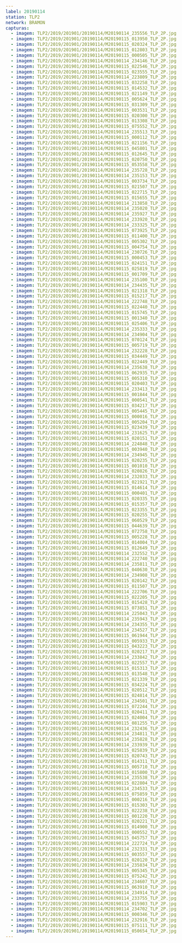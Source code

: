 ```yaml
---
label: 20190114
station: TLP2
network: BRAMON
capturas:
  - imagem: TLP2/2019/201901/20190114/M20190114_235556_TLP_2P.jpg
  - imagem: TLP2/2019/201901/20190114/M20190115_013950_TLP_2P.jpg
  - imagem: TLP2/2019/201901/20190114/M20190115_020324_TLP_2P.jpg
  - imagem: TLP2/2019/201901/20190114/M20190115_012803_TLP_2P.jpg
  - imagem: TLP2/2019/201901/20190114/M20190115_000505_TLP_2P.jpg
  - imagem: TLP2/2019/201901/20190114/M20190114_234146_TLP_2P.jpg
  - imagem: TLP2/2019/201901/20190114/M20190115_022546_TLP_2P.jpg
  - imagem: TLP2/2019/201901/20190114/M20190115_023555_TLP_2P.jpg
  - imagem: TLP2/2019/201901/20190114/M20190114_223809_TLP_2P.jpg
  - imagem: TLP2/2019/201901/20190114/M20190115_032258_TLP_2P.jpg
  - imagem: TLP2/2019/201901/20190114/M20190115_014532_TLP_2P.jpg
  - imagem: TLP2/2019/201901/20190114/M20190115_021149_TLP_2P.jpg
  - imagem: TLP2/2019/201901/20190114/M20190115_005624_TLP_2P.jpg
  - imagem: TLP2/2019/201901/20190114/M20190115_031309_TLP_2P.jpg
  - imagem: TLP2/2019/201901/20190114/M20190115_003531_TLP_2P.jpg
  - imagem: TLP2/2019/201901/20190114/M20190115_020300_TLP_2P.jpg
  - imagem: TLP2/2019/201901/20190114/M20190115_013308_TLP_2P.jpg
  - imagem: TLP2/2019/201901/20190114/M20190115_075552_TLP_2P.jpg
  - imagem: TLP2/2019/201901/20190114/M20190114_235513_TLP_2P.jpg
  - imagem: TLP2/2019/201901/20190114/M20190115_000112_TLP_2P.jpg
  - imagem: TLP2/2019/201901/20190114/M20190115_021156_TLP_2P.jpg
  - imagem: TLP2/2019/201901/20190114/M20190115_045801_TLP_2P.jpg
  - imagem: TLP2/2019/201901/20190114/M20190115_012645_TLP_2P.jpg
  - imagem: TLP2/2019/201901/20190114/M20190115_020750_TLP_2P.jpg
  - imagem: TLP2/2019/201901/20190114/M20190115_053558_TLP_2P.jpg
  - imagem: TLP2/2019/201901/20190114/M20190114_235728_TLP_2P.jpg
  - imagem: TLP2/2019/201901/20190114/M20190114_235153_TLP_2P.jpg
  - imagem: TLP2/2019/201901/20190114/M20190115_003734_TLP_2P.jpg
  - imagem: TLP2/2019/201901/20190114/M20190115_021507_TLP_2P.jpg
  - imagem: TLP2/2019/201901/20190114/M20190115_022715_TLP_2P.jpg
  - imagem: TLP2/2019/201901/20190114/M20190115_015655_TLP_2P.jpg
  - imagem: TLP2/2019/201901/20190114/M20190114_213858_TLP_2P.jpg
  - imagem: TLP2/2019/201901/20190114/M20190114_235020_TLP_2P.jpg
  - imagem: TLP2/2019/201901/20190114/M20190114_235927_TLP_2P.jpg
  - imagem: TLP2/2019/201901/20190114/M20190114_233920_TLP_2P.jpg
  - imagem: TLP2/2019/201901/20190114/M20190114_233325_TLP_2P.jpg
  - imagem: TLP2/2019/201901/20190114/M20190115_073925_TLP_2P.jpg
  - imagem: TLP2/2019/201901/20190114/M20190115_011400_TLP_2P.jpg
  - imagem: TLP2/2019/201901/20190114/M20190115_005302_TLP_2P.jpg
  - imagem: TLP2/2019/201901/20190114/M20190115_004754_TLP_2P.jpg
  - imagem: TLP2/2019/201901/20190114/M20190114_230726_TLP_2P.jpg
  - imagem: TLP2/2019/201901/20190114/M20190115_000453_TLP_2P.jpg
  - imagem: TLP2/2019/201901/20190114/M20190115_024151_TLP_2P.jpg
  - imagem: TLP2/2019/201901/20190114/M20190115_025819_TLP_2P.jpg
  - imagem: TLP2/2019/201901/20190114/M20190115_001709_TLP_2P.jpg
  - imagem: TLP2/2019/201901/20190114/M20190114_235100_TLP_2P.jpg
  - imagem: TLP2/2019/201901/20190114/M20190114_234435_TLP_2P.jpg
  - imagem: TLP2/2019/201901/20190114/M20190115_021318_TLP_2P.jpg
  - imagem: TLP2/2019/201901/20190114/M20190115_015217_TLP_2P.jpg
  - imagem: TLP2/2019/201901/20190114/M20190114_222748_TLP_2P.jpg
  - imagem: TLP2/2019/201901/20190114/M20190115_022440_TLP_2P.jpg
  - imagem: TLP2/2019/201901/20190114/M20190115_015745_TLP_2P.jpg
  - imagem: TLP2/2019/201901/20190114/M20190115_001340_TLP_2P.jpg
  - imagem: TLP2/2019/201901/20190114/M20190115_025406_TLP_2P.jpg
  - imagem: TLP2/2019/201901/20190114/M20190114_235333_TLP_2P.jpg
  - imagem: TLP2/2019/201901/20190114/M20190114_234904_TLP_2P.jpg
  - imagem: TLP2/2019/201901/20190114/M20190115_070124_TLP_2P.jpg
  - imagem: TLP2/2019/201901/20190114/M20190115_005719_TLP_2P.jpg
  - imagem: TLP2/2019/201901/20190114/M20190114_232228_TLP_2P.jpg
  - imagem: TLP2/2019/201901/20190114/M20190115_034449_TLP_2P.jpg
  - imagem: TLP2/2019/201901/20190114/M20190115_022449_TLP_2P.jpg
  - imagem: TLP2/2019/201901/20190114/M20190114_235638_TLP_2P.jpg
  - imagem: TLP2/2019/201901/20190114/M20190115_062935_TLP_2P.jpg
  - imagem: TLP2/2019/201901/20190114/M20190115_005310_TLP_2P.jpg
  - imagem: TLP2/2019/201901/20190114/M20190115_020403_TLP_2P.jpg
  - imagem: TLP2/2019/201901/20190114/M20190114_233413_TLP_2P.jpg
  - imagem: TLP2/2019/201901/20190114/M20190115_001844_TLP_2P.jpg
  - imagem: TLP2/2019/201901/20190114/M20190115_000541_TLP_2P.jpg
  - imagem: TLP2/2019/201901/20190114/M20190115_034217_TLP_2P.jpg
  - imagem: TLP2/2019/201901/20190114/M20190115_005445_TLP_2P.jpg
  - imagem: TLP2/2019/201901/20190114/M20190115_000016_TLP_2P.jpg
  - imagem: TLP2/2019/201901/20190114/M20190115_005204_TLP_2P.jpg
  - imagem: TLP2/2019/201901/20190114/M20190115_023439_TLP_2P.jpg
  - imagem: TLP2/2019/201901/20190114/M20190114_231625_TLP_2P.jpg
  - imagem: TLP2/2019/201901/20190114/M20190115_020151_TLP_2P.jpg
  - imagem: TLP2/2019/201901/20190114/M20190114_224848_TLP_2P.jpg
  - imagem: TLP2/2019/201901/20190114/M20190115_003940_TLP_2P.jpg
  - imagem: TLP2/2019/201901/20190114/M20190114_234945_TLP_2P.jpg
  - imagem: TLP2/2019/201901/20190114/M20190115_020235_TLP_2P.jpg
  - imagem: TLP2/2019/201901/20190114/M20190115_001010_TLP_2P.jpg
  - imagem: TLP2/2019/201901/20190114/M20190115_020826_TLP_2P.jpg
  - imagem: TLP2/2019/201901/20190114/M20190114_232033_TLP_2P.jpg
  - imagem: TLP2/2019/201901/20190114/M20190115_021921_TLP_2P.jpg
  - imagem: TLP2/2019/201901/20190114/M20190115_014614_TLP_2P.jpg
  - imagem: TLP2/2019/201901/20190114/M20190115_000401_TLP_2P.jpg
  - imagem: TLP2/2019/201901/20190114/M20190115_020335_TLP_2P.jpg
  - imagem: TLP2/2019/201901/20190114/M20190115_015357_TLP_2P.jpg
  - imagem: TLP2/2019/201901/20190114/M20190115_023355_TLP_2P.jpg
  - imagem: TLP2/2019/201901/20190114/M20190115_020255_TLP_2P.jpg
  - imagem: TLP2/2019/201901/20190114/M20190115_060529_TLP_2P.jpg
  - imagem: TLP2/2019/201901/20190114/M20190115_044639_TLP_2P.jpg
  - imagem: TLP2/2019/201901/20190114/M20190115_072758_TLP_2P.jpg
  - imagem: TLP2/2019/201901/20190114/M20190115_005228_TLP_2P.jpg
  - imagem: TLP2/2019/201901/20190114/M20190115_014004_TLP_2P.jpg
  - imagem: TLP2/2019/201901/20190114/M20190115_012649_TLP_2P.jpg
  - imagem: TLP2/2019/201901/20190114/M20190114_232552_TLP_2P.jpg
  - imagem: TLP2/2019/201901/20190114/M20190114_222740_TLP_2P.jpg
  - imagem: TLP2/2019/201901/20190114/M20190114_235811_TLP_2P.jpg
  - imagem: TLP2/2019/201901/20190114/M20190115_040630_TLP_2P.jpg
  - imagem: TLP2/2019/201901/20190114/M20190114_234908_TLP_2P.jpg
  - imagem: TLP2/2019/201901/20190114/M20190115_020142_TLP_2P.jpg
  - imagem: TLP2/2019/201901/20190114/M20190115_011507_TLP_2P.jpg
  - imagem: TLP2/2019/201901/20190114/M20190114_222706_TLP_2P.jpg
  - imagem: TLP2/2019/201901/20190114/M20190115_022205_TLP_2P.jpg
  - imagem: TLP2/2019/201901/20190114/M20190115_015428_TLP_2P.jpg
  - imagem: TLP2/2019/201901/20190114/M20190115_073851_TLP_2P.jpg
  - imagem: TLP2/2019/201901/20190114/M20190114_225043_TLP_2P.jpg
  - imagem: TLP2/2019/201901/20190114/M20190114_235943_TLP_2P.jpg
  - imagem: TLP2/2019/201901/20190114/M20190114_234355_TLP_2P.jpg
  - imagem: TLP2/2019/201901/20190114/M20190114_234527_TLP_2P.jpg
  - imagem: TLP2/2019/201901/20190114/M20190115_061944_TLP_2P.jpg
  - imagem: TLP2/2019/201901/20190114/M20190115_005933_TLP_2P.jpg
  - imagem: TLP2/2019/201901/20190114/M20190115_043223_TLP_2P.jpg
  - imagem: TLP2/2019/201901/20190114/M20190115_020217_TLP_2P.jpg
  - imagem: TLP2/2019/201901/20190114/M20190114_233842_TLP_2P.jpg
  - imagem: TLP2/2019/201901/20190114/M20190115_022557_TLP_2P.jpg
  - imagem: TLP2/2019/201901/20190114/M20190115_015313_TLP_2P.jpg
  - imagem: TLP2/2019/201901/20190114/M20190115_013548_TLP_2P.jpg
  - imagem: TLP2/2019/201901/20190114/M20190115_021339_TLP_2P.jpg
  - imagem: TLP2/2019/201901/20190114/M20190115_034224_TLP_2P.jpg
  - imagem: TLP2/2019/201901/20190114/M20190115_020512_TLP_2P.jpg
  - imagem: TLP2/2019/201901/20190114/M20190115_024814_TLP_2P.jpg
  - imagem: TLP2/2019/201901/20190114/M20190114_234501_TLP_2P.jpg
  - imagem: TLP2/2019/201901/20190114/M20190115_072244_TLP_2P.jpg
  - imagem: TLP2/2019/201901/20190114/M20190115_020411_TLP_2P.jpg
  - imagem: TLP2/2019/201901/20190114/M20190115_024004_TLP_2P.jpg
  - imagem: TLP2/2019/201901/20190114/M20190115_081255_TLP_2P.jpg
  - imagem: TLP2/2019/201901/20190114/M20190114_232436_TLP_2P.jpg
  - imagem: TLP2/2019/201901/20190114/M20190114_234811_TLP_2P.jpg
  - imagem: TLP2/2019/201901/20190114/M20190114_235828_TLP_2P.jpg
  - imagem: TLP2/2019/201901/20190114/M20190114_233939_TLP_2P.jpg
  - imagem: TLP2/2019/201901/20190114/M20190115_025839_TLP_2P.jpg
  - imagem: TLP2/2019/201901/20190114/M20190115_020743_TLP_2P.jpg
  - imagem: TLP2/2019/201901/20190114/M20190115_014311_TLP_2P.jpg
  - imagem: TLP2/2019/201901/20190114/M20190115_005710_TLP_2P.jpg
  - imagem: TLP2/2019/201901/20190114/M20190115_015800_TLP_2P.jpg
  - imagem: TLP2/2019/201901/20190114/M20190114_235538_TLP_2P.jpg
  - imagem: TLP2/2019/201901/20190114/M20190115_022804_TLP_2P.jpg
  - imagem: TLP2/2019/201901/20190114/M20190114_234533_TLP_2P.jpg
  - imagem: TLP2/2019/201901/20190114/M20190115_075859_TLP_2P.jpg
  - imagem: TLP2/2019/201901/20190114/M20190115_000216_TLP_2P.jpg
  - imagem: TLP2/2019/201901/20190114/M20190115_015303_TLP_2P.jpg
  - imagem: TLP2/2019/201901/20190114/M20190115_022238_TLP_2P.jpg
  - imagem: TLP2/2019/201901/20190114/M20190115_001220_TLP_2P.jpg
  - imagem: TLP2/2019/201901/20190114/M20190115_020221_TLP_2P.jpg
  - imagem: TLP2/2019/201901/20190114/M20190115_014900_TLP_2P.jpg
  - imagem: TLP2/2019/201901/20190114/M20190115_000552_TLP_2P.jpg
  - imagem: TLP2/2019/201901/20190114/M20190115_045757_TLP_2P.jpg
  - imagem: TLP2/2019/201901/20190114/M20190114_222724_TLP_2P.jpg
  - imagem: TLP2/2019/201901/20190114/M20190114_232331_TLP_2P.jpg
  - imagem: TLP2/2019/201901/20190114/M20190115_003557_TLP_2P.jpg
  - imagem: TLP2/2019/201901/20190114/M20190115_020120_TLP_2P.jpg
  - imagem: TLP2/2019/201901/20190114/M20190114_235834_TLP_2P.jpg
  - imagem: TLP2/2019/201901/20190114/M20190115_005345_TLP_2P.jpg
  - imagem: TLP2/2019/201901/20190114/M20190115_075242_TLP_2P.jpg
  - imagem: TLP2/2019/201901/20190114/M20190114_234607_TLP_2P.jpg
  - imagem: TLP2/2019/201901/20190114/M20190115_063910_TLP_2P.jpg
  - imagem: TLP2/2019/201901/20190114/M20190114_234914_TLP_2P.jpg
  - imagem: TLP2/2019/201901/20190114/M20190114_233755_TLP_2P.jpg
  - imagem: TLP2/2019/201901/20190114/M20190115_015903_TLP_2P.jpg
  - imagem: TLP2/2019/201901/20190114/M20190114_234702_TLP_2P.jpg
  - imagem: TLP2/2019/201901/20190114/M20190115_000346_TLP_2P.jpg
  - imagem: TLP2/2019/201901/20190114/M20190114_232916_TLP_2P.jpg
  - imagem: TLP2/2019/201901/20190114/M20190115_075111_TLP_2P.jpg
  - imagem: TLP2/2019/201901/20190114/M20190115_050654_TLP_2P.jpg
---
```

